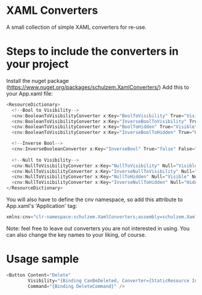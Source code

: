 # XAML Converters
A small collection of simple XAML converters for re-use.

# Steps to include the converters in your project
Install the nuget package (https://www.nuget.org/packages/schulzem.XamlConverters/)
Add this to your App.xaml file:

```csharp
<ResourceDictionary>
  <!--Bool to Visibility-->
  <cnv:BooleanToVisibilityConverter x:Key="BoolToVisibility" True="Visible" False="Collapsed" />
  <cnv:BooleanToVisibilityConverter x:Key="InverseBoolToVisibility" True="Collapsed" False="Visible" />
  <cnv:BooleanToVisibilityConverter x:Key="BoolToHidden" True="Visible" False="Hidden" />
  <cnv:BooleanToVisibilityConverter x:Key="InverseBoolToHidden" True="Hidden" False="Visible" />

  <!--Inverse Bool-->
  <cnv:InverseBooleanConverter x:Key="InverseBool" True="false" False="true" />
    
  <!--Null to Visibility-->
  <cnv:NullToVisibilityConverter x:Key="NullToVisibility" Null="Visible" NotNull="Collapsed" />
  <cnv:NullToVisibilityConverter x:Key="InverseNullToVisibility" Null="Collapsed" NotNull="Visible" />
  <cnv:NullToVisibilityConverter x:Key="NullToHidden" Null="Visible" NotNull="Hidden" />
  <cnv:NullToVisibilityConverter x:Key="InverseNullToHidden" Null="Hidden" NotNull="Visible" />
</ResourceDictionary>
```

You will also have to define the cnv namespace, so add this attribute to App.xaml's 'Application' tag:
```csharp
xmlns:cnv="clr-namespace:schulzem.XamlConverters;assembly=schulzem.XamlConverters"
```

Note: feel free to leave out converters you are not interested in using. You can also change the key names to your liking, of course.

# Usage sample

```csharp
<Button Content="Delete"
        Visibility="{Binding CanBeDeleted, Converter={StaticResource InverseNullToVisibility} }"
        Command="{Binding DeleteCommand}" />
```
